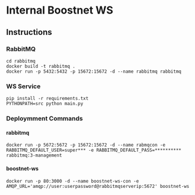 # Internal Boostnet WS

## Instructions

### RabbitMQ

```shell
cd rabbitmq
docker build -t rabbitmq .
docker run -p 5432:5432 -p 15672:15672 -d --name rabbitmq rabbitmq
```

### WS Service

```shell
pip install -r requirements.txt
PYTHONPATH=src python main.py
```

### Deploymment Commands
#### rabbitmq
```shell
docker run -p 5672:5672 -p 15672:15672 -d --name rabmqcon -e RABBITMQ_DEFAULT_USER=super*** -e RABBITMQ_DEFAULT_PASS=********** rabbitmq:3-management
```

#### boostnet-ws
```shell
docker run -p 80:3000 -d --name boostnet-ws-con -e AMQP_URL='amqp://user:userpassword@rabbitmqserverip:5672' boostnet-ws
```
